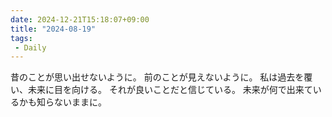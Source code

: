 ```yaml
---
date: 2024-12-21T15:18:07+09:00
title: "2024-08-19"
tags:
 - Daily
---
```

昔のことが思い出せないように。
前のことが見えないように。
私は過去を覆い、未来に目を向ける。
それが良いことだと信じている。
未来が何で出来ているかも知らないままに。

